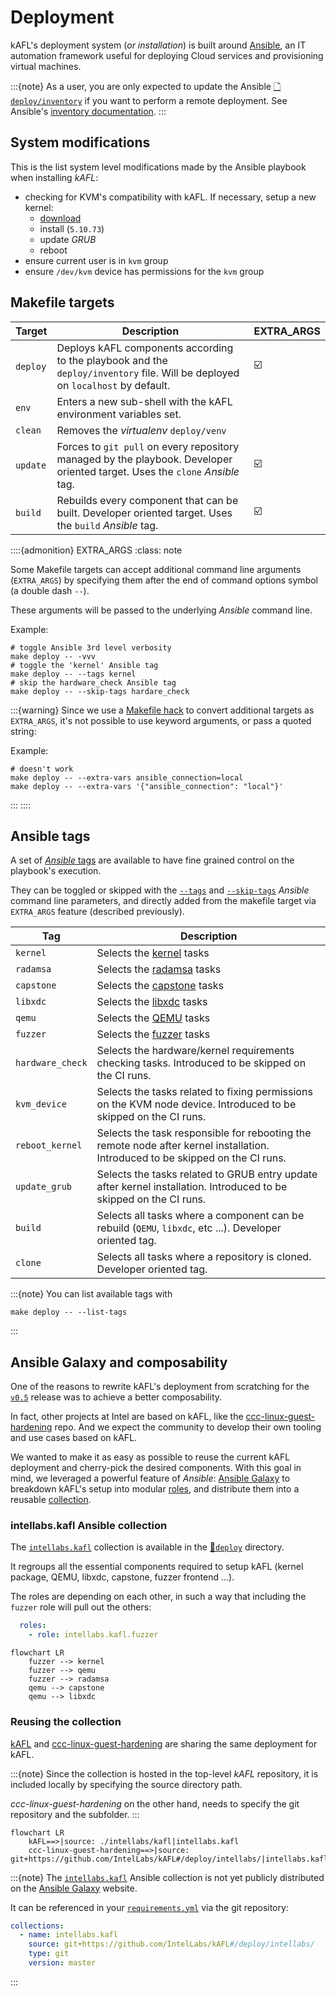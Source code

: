 # Deployment

kAFL's deployment system (_or installation_) is built around [Ansible](https://www.ansible.com/), an IT automation framework
useful for deploying Cloud services and provisioning virtual machines.

:::{note}
As a user, you are only expected to update the Ansible [🗋 `deploy/inventory`](https://github.com/IntelLabs/kAFL/blob/master/deploy/inventory) if you want to perform a remote deployment. See Ansible's [inventory documentation](https://docs.ansible.com/ansible/latest/user_guide/intro_inventory.html).
:::

## System modifications

This is the list system level modifications made by the Ansible playbook when installing _kAFL_:

- checking for KVM's compatibility with kAFL. If necessary, setup a new kernel:
  - [download](https://github.com/IntelLabs/kafl.linux/releases/tag/kvm-nyx-5.10.73)
  - install (`5.10.73`)
  - update _GRUB_
  - reboot
- ensure current user is in `kvm` group
- ensure `/dev/kvm` device has permissions for the `kvm` group


## Makefile targets


| Target   | Description                                                                                                                    | EXTRA_ARGS |
| -------- | ------------------------------------------------------------------------------------------------------------------------------ | ---------- |
| `deploy` | Deploys kAFL components according to the playbook and the `deploy/inventory` file. Will be deployed on `localhost` by default. | ☑️         |
| `env`    | Enters a new sub-shell with the kAFL environment variables set.                                                                |            |
| `clean`  | Removes the _virtualenv_ `deploy/venv`                                                                                         |            |
| `update` | Forces to `git pull` on every repository managed by the playbook. Developer oriented target. Uses the `clone` _Ansible_ tag.   | ☑️         |
| `build`  | Rebuilds every component that can be built. Developer oriented target. Uses the `build` _Ansible_ tag.                         | ☑️         |



::::{admonition} EXTRA_ARGS
:class: note

Some Makefile targets can accept additional command line arguments (`EXTRA_ARGS`) by specifying them after the end of command options symbol (a double dash `--`).

These arguments will be passed to the underlying _Ansible_ command line.

Example:
~~~shell
# toggle Ansible 3rd level verbosity
make deploy -- -vvv
# toggle the 'kernel' Ansible tag
make deploy -- --tags kernel
# skip the hardware_check Ansible tag
make deploy -- --skip-tags hardare_check
~~~
:::{warning}
Since we use a [Makefile hack](https://stackoverflow.com/a/14061796/3017219) to convert additional targets as `EXTRA_ARGS`, it's not possible to use keyword arguments, or pass a quoted string:

Example:
~~~shell
# doesn't work
make deploy -- --extra-vars ansible_connection=local
make deploy -- --extra-vars '{"ansible_connection": "local"}'
~~~
:::
::::

## Ansible tags

A set of [_Ansible_ tags](https://docs.ansible.com/ansible/latest/user_guide/playbooks_tags.html) are available to have fine grained control on the playbook's execution.

They can be toggled or skipped with the [`--tags`](https://docs.ansible.com/ansible/latest/cli/ansible-playbook.html#cmdoption-ansible-playbook-2) and [`--skip-tags`](https://docs.ansible.com/ansible/latest/cli/ansible-playbook.html#cmdoption-ansible-playbook-skip-tags) _Ansible_ command line parameters, and directly added from the makefile target via `EXTRA_ARGS` feature (described previously).

| Tag              | Description                                                                                                                    |
| ---------------- | ------------------------------------------------------------------------------------------------------------------------------ |
| `kernel`         | Selects the [kernel](https://github.com/IntelLabs/kafl.linux) tasks                                                            |
| `radamsa`        | Selects the [radamsa](https://gitlab.com/akihe/radamsa) tasks                                                                  |
| `capstone`       | Selects the [capstone](https://github.com/aquynh/capstone) tasks                                                               |
| `libxdc`         | Selects the [libxdc](https://github.com/IntelLabs/kafl.libxdc) tasks                                                           |
| `qemu`           | Selects the [QEMU](https://github.com/IntelLabs/kafl.qemu) tasks                                                               |
| `fuzzer`         | Selects the [fuzzer](https://github.com/IntelLabs/kafl.fuzzer) tasks                                                           |
| `hardware_check` | Selects the hardware/kernel requirements checking tasks. Introduced to be skipped on the CI runs.                                     |
| `kvm_device`     | Selects the tasks related to fixing permissions on the KVM node device. Introduced to be skipped on the CI runs.               |
| `reboot_kernel`  | Selects the task responsible for rebooting the remote node after kernel installation. Introduced to be skipped on the CI runs. |
| `update_grub`    | Selects the tasks related to GRUB entry update after kernel installation. Introduced to be skipped on the CI runs.             |
| `build`          | Selects all tasks where a component can be rebuild (`QEMU`, `libxdc`, etc ...). Developer oriented tag.                        |
| `clone`          | Selects all tasks where a repository is cloned. Developer oriented tag.                                                        |


:::{note}
You can list available tags with

~~~shell
make deploy -- --list-tags
~~~
:::

## Ansible Galaxy and composability

One of the reasons to rewrite kAFL's deployment from scratching for the [`v0.5`](https://github.com/IntelLabs/kAFL/releases/tag/v0.5) release was to achieve a better composability.

In fact, other projects at Intel are based on kAFL, like the [ccc-linux-guest-hardening](https://github.com/intel/ccc-linux-guest-hardening) repo. And we expect the community to develop their own tooling and use cases based on kAFL.

We wanted to make it as easy as possible to reuse the current kAFL deployment and cherry-pick the desired components. With this goal in mind, we leveraged a powerful feature of _Ansible_: [Ansible Galaxy](https://galaxy.ansible.com/) to breakdown kAFL's setup into modular [roles](https://docs.ansible.com/ansible/latest/user_guide/playbooks_reuse_roles.html), and distribute them into a reusable [collection](https://docs.ansible.com/ansible/devel/dev_guide/developing_collections.html#developing-collections).

### intellabs.kafl Ansible collection

The [`intellabs.kafl`](https://github.com/IntelLabs/kAFL/tree/master/deploy/intellabs/kafl) collection is available in the [📁`deploy`](https://github.com/IntelLabs/kAFL/tree/master/deploy) directory.

It regroups all the essential components required to setup kAFL (kernel package, QEMU, libxdc, capstone, fuzzer frontend ...).

The roles are depending on each other, in such a way that including the `fuzzer` role will pull out the others:

~~~yaml
  roles:
    - role: intellabs.kafl.fuzzer
~~~

```{mermaid}
flowchart LR
    fuzzer --> kernel
    fuzzer --> qemu
    fuzzer --> radamsa
    qemu --> capstone
    qemu --> libxdc
```

### Reusing the collection

[kAFL](https://github.com/IntelLabs/kAFL) and [ccc-linux-guest-hardening](https://github.com/intel/ccc-linux-guest-hardening) are sharing the same deployment for kAFL.

:::{note}
Since the collection is hosted in the top-level _kAFL_ repository, it is included locally by specifying the source directory path.

_ccc-linux-guest-hardening_ on the other hand, needs to specify the git repository and the subfolder.
:::

```{mermaid}
flowchart LR
    kAFL==>|source: ./intellabs/kafl|intellabs.kafl
    ccc-linux-guest-hardening==>|source: git+https://github.com/IntelLabs/kAFL#/deploy/intellabs/|intellabs.kafl
```

:::{note}
The [`intellabs.kafl`](https://github.com/IntelLabs/kAFL/tree/master/deploy/intellabs/kafl) Ansible collection is not yet publicly distributed on the [Ansible Galaxy](https://galaxy.ansible.com/) website.

It can be referenced in your [`requirements.yml`](https://docs.ansible.com/ansible/latest/galaxy/user_guide.html#install-multiple-collections-with-a-requirements-file) via the git repository:
~~~yaml
collections:
  - name: intellabs.kafl
    source: git+https://github.com/IntelLabs/kAFL#/deploy/intellabs/
    type: git
    version: master
~~~
:::
